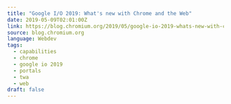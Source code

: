 ```yaml
---
title: "Google I/O 2019: What's new with Chrome and the Web"
date: 2019-05-09T02:01:00Z
link: https://blog.chromium.org/2019/05/google-io-2019-whats-new-with-chrome.html?utm_medium=RSS&utm_source=news.12bit.vn
source: blog.chromium.org
language: Webdev
tags:
  - capabilities
  - chrome
  - google io 2019
  - portals
  - twa
  - web
draft: false
---
```

